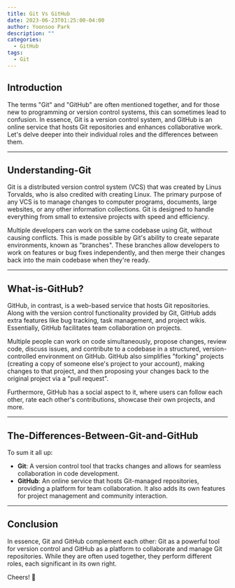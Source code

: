 ```yaml
---
title: Git Vs GitHub
date: 2023-06-23T01:25:00-04:00
author: Yoonsoo Park
description: ""
categories:
  - GitHub
tags:
  - Git
---
```


## Introduction

The terms "Git" and "GitHub" are often mentioned together, and for those new to programming or version control systems, this can sometimes lead to confusion. In essence, Git is a version control system, and GitHub is an online service that hosts Git repositories and enhances collaborative work. Let's delve deeper into their individual roles and the differences between them.

---

## Understanding-Git

Git is a distributed version control system (VCS) that was created by Linus Torvalds, who is also credited with creating Linux. The primary purpose of any VCS is to manage changes to computer programs, documents, large websites, or any other information collections. Git is designed to handle everything from small to extensive projects with speed and efficiency.

Multiple developers can work on the same codebase using Git, without causing conflicts. This is made possible by Git's ability to create separate environments, known as "branches". These branches allow developers to work on features or bug fixes independently, and then merge their changes back into the main codebase when they're ready.

---

## What-is-GitHub?

GitHub, in contrast, is a web-based service that hosts Git repositories. Along with the version control functionality provided by Git, GitHub adds extra features like bug tracking, task management, and project wikis. Essentially, GitHub facilitates team collaboration on projects.

Multiple people can work on code simultaneously, propose changes, review code, discuss issues, and contribute to a codebase in a structured, version-controlled environment on GitHub. GitHub also simplifies "forking" projects (creating a copy of someone else's project to your account), making changes to that project, and then proposing your changes back to the original project via a "pull request".

Furthermore, GitHub has a social aspect to it, where users can follow each other, rate each other's contributions, showcase their own projects, and more.

---

## The-Differences-Between-Git-and-GitHub

To sum it all up:

- **Git**: A version control tool that tracks changes and allows for seamless collaboration in code development.
- **GitHub**: An online service that hosts Git-managed repositories, providing a platform for team collaboration. It also adds its own features for project management and community interaction.

---

## Conclusion

In essence, Git and GitHub complement each other: Git as a powerful tool for version control and GitHub as a platform to collaborate and manage Git repositories. While they are often used together, they perform different roles, each significant in its own right.


Cheers! 🍺
